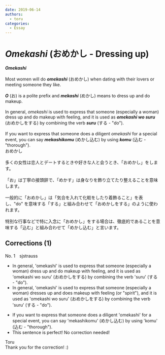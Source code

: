 ```yaml
---
date: 2019-06-14
authors:
  - toru
categories:
  - Essay
---
```


<h1 id="subject_show"><strong><em>Omekashi</strong></em> (おめかし - Dressing up)</h1>
<div class="date" hidden>Jun 14, 2019 20:40</div>
<div id="post"><div id="body_show_ori">
<strong><em>Omekashi</strong></em><br/><br/>Most women will do <strong><em>omekashi</em></strong> (おめかし) when dating with their lovers or meeting someone they like.<br/><br/><strong><em>O</em></strong> (お) is a polite prefix and <strong><em>mekashi</em></strong> (めかし) means to dress up and do makeup.<br/><br/>In general, <em>omekashi</em> is used to express that someone (especially a woman) dress up and do makeup with feeling, and it is used as <strong><em>omekashi wo suru</em></strong> (おめかしをする) by combining the verb <strong><em>suru</em></strong> (する - "do").<br/><br/>If you want to express that someone does a diligent <em>omekashi</em> for a special event, you can say <strong><em>mekashikomu</em></strong> (めかし込む) by using <strong><em>komu</em></strong> (込む - "thorough").
</div></div>

<!-- more -->

<div id="post_ja"><div id="body_show_mo">
おめかし<br/><br/>多くの女性は恋人とデートするときや好きな人と会うとき、「おめかし」をします。<br/><br/>「お」は丁寧の接頭辞で、「めかす」は身なりを飾り立てたり整えることを意味します。<br/><br/>一般的に「おめかし」は「気合を入れて化粧をしたり着飾ること」を表し、"do" を意味する「する」と組み合わせて「おめかしをする」のように使われます。<br/><br/>特別な行事などで特に入念に「おめかし」をする場合は、徹底的であることを意味する「込む」と組み合わせて「めかし込む」と言います。
</div></div>

## Corrections (1)
<div id="block"><div class="first_name"> No. 1　<span class="just_name">sjstrauss</span></div><div id="block2">
<ul class="correction_field">
<li class="incorrect">In general, 'omekashi' is used to express that someone (especially a woman) dress up and do makeup with feeling, and it is used as 'omekashi wo suru' (おめかしをする) by combining the verb 'suru' (する - "do").</li>
<li class="corrected correct">
In general, 'omekashi' is used to express that someone (especially a woman) dress<span class="f_red">es</span> up and do<span class="f_red">es</span> makeup with feeling<span class="f_red"> (or "spirit")</span>, and it is used as 'omekashi wo suru' (おめかしをする) by combining the verb 'suru' (する - "do").
</li>
</ul>
<ul class="correction_field">
<li class="incorrect">If you want to express that someone does a diligent 'omekashi' for a special event, you can say 'mekashikomu' (めかし込む) by using 'komu' (込む - "thorough").</li>
<li class="corrected perfect">This sentence is perfect! No correction needed!</li>
</ul>
</div><div class="name"><span class="just_name">Toru</span><br>
Thank you for the correction! :)
</div>
</div>
